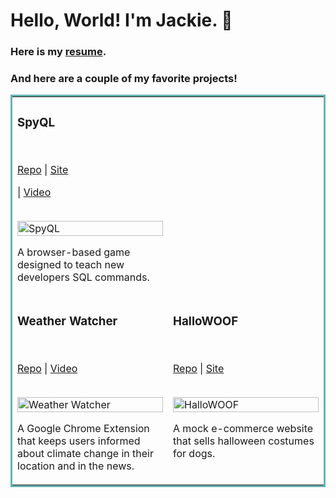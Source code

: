 # Hello, World! I'm Jackie. 💁

### Here is my [resume](https://jackiefeit94.github.io/Resume/).

### And here are a couple of my favorite projects!


<table bordercolor="#66b2b2">
  <tr>
   <td width="50%" valign="top">
      <h3>SpyQL</h3>
        <br />
        <p><a href="https://github.com/jackiefeit94/SpyQL">Repo</a> | <a href="https://spyql.herokuapp.com//">Site</a></p> | <a href="https://www.youtube.com/watch?v=F86QpHcykgQ//">Video</a></p>
        <br />
        <a href="https://spyql.herokuapp.com/">
            <img src="https://media.giphy.com/media/H0XE7IdvG7BJdY8aTD/giphy.gif" width="100%" alt="SpyQL"/>
        </a>
        <p>A browser-based game designed to teach new developers SQL commands.</p>

</tr>
  
  
   <tr>
      </td>
     <td width="50%" valign="top">
      <h3>Weather Watcher</h3>
        <br />
        <p><a href="https://github.com/Jackie-Sydney-Betsy/weather-chrome-extension">Repo</a> | <a href="https://www.youtube.com/watch?v=36AS_etm0JM&feature=youtu.be">Video</a></p>
        <br />
        <a href="https://www.youtube.com/watch?v=36AS_etm0JM&feature=youtu.b">
            <img src="https://media.giphy.com/media/WD7GdVKKhRDdrfFjaR/giphy.gif" width="100%" alt="Weather Watcher"/>
        </a>
        <p>A Google Chrome Extension that keeps users informed about climate change in their location and in the news.</p>
    </td>
      <td width="50%" valign="top">
      <h3>HalloWOOF</h3>
        <br />
        <p><a href="https://github.com/Grace-Shopper-BG-JL-AV/grace-shopper">Repo</a> | <a href="https://hallowoof.herokuapp.com/">Site</a></p>
        <br />
          <a href="https://hallowoof.herokuapp.com/">
            <img src="https://media.giphy.com/media/radHakjt8ESYU1Bkaa/giphy.gif" width="100%" alt="HalloWOOF"/>
          </a>
        <p>A mock e-commerce website that sells halloween costumes for dogs.</p>
    </td>
  </tr>
</table>



<!--
**jackiefeit94/jackiefeit94** is a ✨ _special_ ✨ repository because its `README.md` (this file) appears on your GitHub profile.


